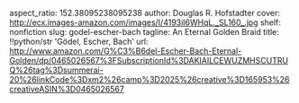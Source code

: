 aspect_ratio: 152.38095238095238
author: Douglas R. Hofstadter
cover: http://ecx.images-amazon.com/images/I/4193iI6WHqL._SL160_.jpg
shelf: nonfiction
slug: godel-escher-bach
tagline: An Eternal Golden Braid
title: !!python/str 'Gödel, Escher, Bach'
url: http://www.amazon.com/G%C3%B6del-Escher-Bach-Eternal-Golden/dp/0465026567%3FSubscriptionId%3DAKIAILCEWUZMHSCUTRUQ%26tag%3Dsummerai-20%26linkCode%3Dxm2%26camp%3D2025%26creative%3D165953%26creativeASIN%3D0465026567

